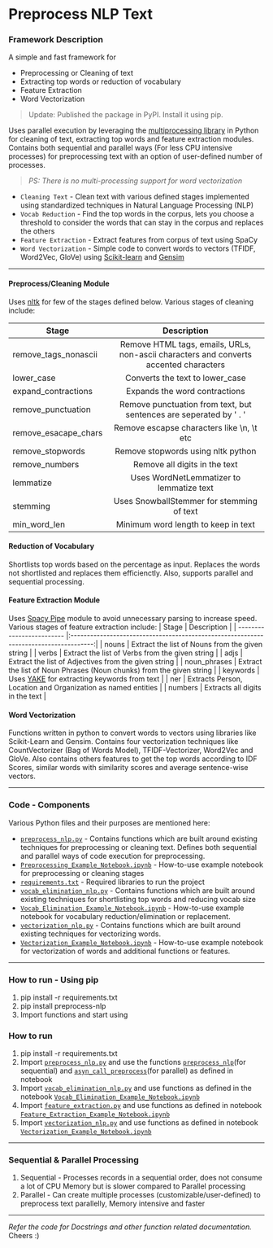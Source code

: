 # Preprocess NLP Text

### Framework Description
A simple and fast framework for 
* Preprocessing or Cleaning of text
* Extracting top words or reduction of vocabulary 
* Feature Extraction
* Word Vectorization

> Update: Published the package in PyPI. Install it using pip.

Uses parallel execution by leveraging the [multiprocessing library](https://docs.python.org/3.6/library/multiprocessing.html) in Python for cleaning of text, extracting top words and feature extraction modules. Contains both sequential and parallel ways (For less CPU intensive processes) for preprocessing text with an option of user-defined number of processes.

> *PS: There is no multi-processing support for word vectorization*

* `Cleaning Text` - Clean text with various defined stages implemented using standardized techniques in Natural Language Processing (NLP)
* `Vocab Reduction` - Find the top words in the corpus, lets you choose a threshold to consider the words that can stay in the corpus and replaces the others
* `Feature Extraction` - Extract features from corpus of text using SpaCy
* `Word Vectorization` - Simple code to convert words to vectors (TFIDF, Word2Vec, GloVe) using [Scikit-learn](https://scikit-learn.org/) and [Gensim](https://radimrehurek.com/gensim/)

---
#### Preprocess/Cleaning Module
Uses [nltk](https://www.nltk.org/) for few of the stages defined below.
Various stages of cleaning include:

| Stage                     | Description                                                                           |
| ------------------------- |:-------------------------------------------------------------------------------------:|
| remove_tags_nonascii      | Remove HTML tags, emails, URLs, non-ascii characters and converts accented characters |
| lower_case                | Converts the text to lower_case                                                       |
| expand_contractions       | Expands the word contractions                                                         |
| remove_punctuation        | Remove punctuation from text, but sentences are seperated by ' . '                    |
| remove_esacape_chars      | Remove escapse characters like \n, \t etc                                             |
| remove_stopwords          | Remove stopwords using nltk python                                                    |
| remove_numbers            | Remove all digits in the text                                                         |
| lemmatize                 | Uses WordNetLemmatizer to lemmatize text                                              |
| stemming                  | Uses SnowballStemmer for stemming of text                                             |
| min_word_len              | Minimum word length to keep in text                                                   |


#### Reduction of Vocabulary 
Shortlists top words based on the percentage as input. Replaces the words not shortlisted and replaces them efficienctly. Also, supports parallel and sequential processing. 



#### Feature Extraction Module
Uses [Spacy Pipe](https://spacy.io/usage/processing-pipelines) module to avoid unnecessary parsing to increase speed.
Various stages of feature extraction include:
| Stage                     | Description                                                                           |
| ------------------------- |:-------------------------------------------------------------------------------------:|
| nouns                     | Extract the list of Nouns from the given string                                       |
| verbs                     | Extract the list of Verbs from the given string                                       |
| adjs                      | Extract the list of Adjectives from the given string                                  |
| noun_phrases              | Extract the list of Noun Phrases (Noun chunks) from the given string                  |
| keywords                  | Uses [YAKE](https://github.com/LIAAD/yake) for extracting keywords from text          |
| ner                       | Extracts Person, Location and Organization as named entities                          |
| numbers                   | Extracts all digits in the text                                                       |

#### Word Vectorization
Functions written in python to convert words to vectors using libraries like Scikit-Learn and Gensim. Contains four vectorization techniques like CountVectorizer (Bag of Words Model), TFIDF-Vectorizer, Word2Vec and GloVe. Also contains others features to get the top words according to IDF Scores, similar words with similarity scores and average sentence-wise vectors. 

---
### Code - Components
Various Python files and their purposes are mentioned here:
* [`preprocess_nlp.py`](https://github.com/nikhiljsk/preprocess_nlp/blob/master/preprocess/preprocess_nlp.py) - Contains functions which are built around existing techniques for preprocessing or cleaning text. Defines both sequential and parallel ways of code execution for preprocessing.
* [`Preprocessing_Example_Notebook.ipynb`](https://github.com/nikhiljsk/preprocess_nlp/blob/master/preprocess/Preprocessing_Example_Notebook.ipynb)    - How-to-use example notebook for preprocessing or cleaning stages
* [`requirements.txt`](https://github.com/nikhiljsk/preprocess_nlp/blob/master/requirements.txt)                        - Required libraries to run the project
* [`vocab_elimination_nlp.py`](https://github.com/nikhiljsk/preprocess_nlp/blob/master/vocab_elimination/vocab_elimination_nlp.py) - Contains functions which are built around existing techniques for shortlisting top words and reducing vocab size
* [`Vocab_Elimination_Example_Notebook.ipynb`](https://github.com/nikhiljsk/preprocess_nlp/blob/master/vocab_elimination/Vocab_Elimination_Example_Notebook.ipynb) - How-to-use example notebook for vocabulary reduction/elimination or replacement.
* [`vectorization_nlp.py`](https://github.com/nikhiljsk/preprocess_nlp/blob/master/vectorization/vectorization_nlp.py) - Contains functions which are built around existing techniques for vectorizing words.
* [`Vectorization_Example_Notebook.ipynb`](https://github.com/nikhiljsk/preprocess_nlp/blob/master/vectorization/Vectorization_Example_Notebook.ipynb) - How-to-use example notebook for vectorization of words and additional functions or features. 
---
### How to run - Using pip
1. pip install -r requirements.txt
2. pip install preprocess-nlp
3. Import functions and start using

### How to run
1. pip install -r requirements.txt
2. Import [`preprocess_nlp.py`](https://github.com/nikhiljsk/preprocess_nlp/blob/master/preprocess/preprocess_nlp.py) and use the functions [`preprocess_nlp`](https://github.com/nikhiljsk/preprocess_nlp/blob/master/preprocess/preprocess_nlp.py#L34)(for sequential) and [`asyn_call_preprocess`](https://github.com/nikhiljsk/preprocess_nlp/blob/master/preprocess/preprocess_nlp.py#L149)(for parallel) as defined in notebook
3. Import [`vocab_elimination_nlp.py`](https://github.com/nikhiljsk/preprocess_nlp/blob/master/vocab_elimination/vocab_elimination_nlp.py) and use functions as defined in the notebook [`Vocab_Elimination_Example_Notebook.ipynb`](https://github.com/nikhiljsk/preprocess_nlp/blob/master/vocab_elimination/Vocab_Elimination_Example_Notebook.ipynb)
4. Import [`feature_extraction.py`](https://github.com/nikhiljsk/preprocess_nlp/blob/master/feature_extraction/feature_extraction.py) and use functions as defined in notebook [`Feature_Extraction_Example_Notebook.ipynb`](https://github.com/nikhiljsk/preprocess_nlp/blob/master/feature_extraction/Feature_Extraction_Example_Notebook.ipynb)
5. Import [`vectorization_nlp.py`](https://github.com/nikhiljsk/preprocess_nlp/blob/master/vectorization/vectorization_nlp.py) and use functions as defined in notebook [`Vectorization_Example_Notebook.ipynb`](https://github.com/nikhiljsk/preprocess_nlp/blob/master/vectorization/Vectorization_Example_Notebook.ipynb)
---
### Sequential & Parallel Processing
1. Sequential   - Processes records in a sequential order, does not consume a lot of CPU Memory but is slower compared to Parallel processing
2. Parallel     - Can create multiple processes (customizable/user-defined) to preprocess text parallelly, Memory intensive and faster
---

*Refer the code for Docstrings and other function related documentation.* 
<br>
Cheers :)
